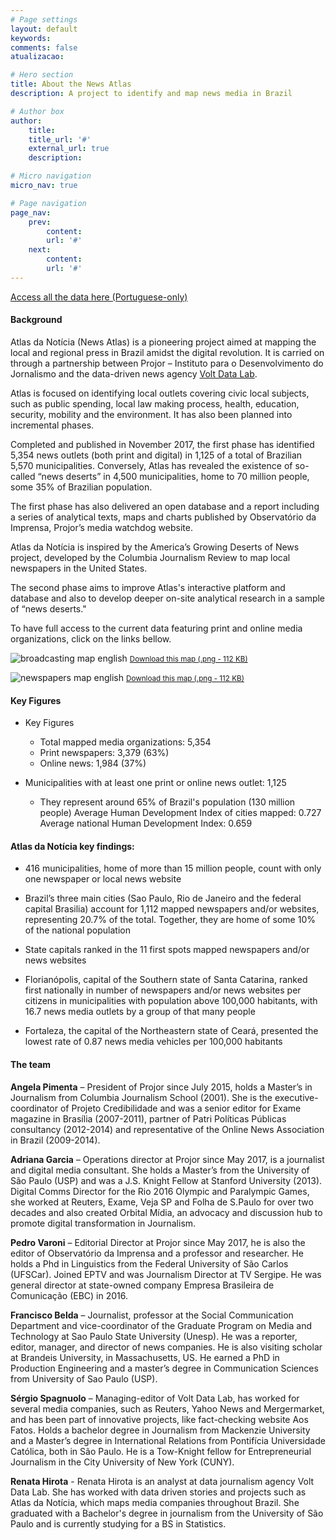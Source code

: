 ```yaml
---
# Page settings
layout: default
keywords:
comments: false
atualizacao:

# Hero section
title: About the News Atlas
description: A project to identify and map news media in Brazil

# Author box
author:
    title:
    title_url: '#'
    external_url: true
    description:

# Micro navigation
micro_nav: true

# Page navigation
page_nav:
    prev:
        content:
        url: '#'
    next:
        content:
        url: '#'
---
```


<a href="https://github.com/voltdatalab/atlas-analytics" class="btn btn--dark btn--rounded btn--w-icon btn--w-icon-left">Access all the data here (Portuguese-only) </a>

#### Background

Atlas da Notícia (News Atlas) is a pioneering project aimed at mapping the local and regional press in Brazil amidst the digital revolution. It is carried on through a partnership between Projor – Instituto para o Desenvolvimento do Jornalismo and the data-driven news agency [Volt Data Lab](https://voltdata.info).

Atlas is focused on identifying local outlets covering civic local subjects, such as public spending, local law making process, health, education, security, mobility and the environment. It has also been planned into incremental phases.

Completed and published in November 2017, the first phase has identified 5,354 news outlets (both print and digital) in 1,125 of a total of Brazilian 5,570 municipalities. Conversely, Atlas has revealed the existence of so-called “news deserts” in 4,500 municipalities, home to 70 million people, some 35% of Brazilian population.

The first phase has also delivered an open database and a report including a series of analytical texts, maps and charts published by Observatório da Imprensa, Projor’s media watchdog website.

Atlas da Notícia is inspired by the America’s Growing Deserts of News project, developed by the Columbia Journalism Review to map local newspapers in the United States.

The second phase aims to improve Atlas's interactive platform and database and also to develop deeper on-site analytical research in a sample of “news deserts."

To have full access to the current data featuring print and online media organizations, click on the links bellow.

![broadcasting map english](../graficos/english/news_deserts_brazil_radio_tv.png)
<small><a id="download" href="..graficos/english/news_deserts_brazil_radio_tv.png" download="radio_tv_totais.png">Download this map (.png - 112 KB)</a></small>

![newspapers map english](../graficos/english/news_deserts_brazil_newspaper_online.png)
<small><a id="download" href="..graficos/english/news_deserts_brazil_newspaper_online.png" download="radio_tv_totais.png">Download this map (.png - 112 KB)</a></small>

#### Key Figures

- Key Figures
  - Total mapped media organizations: 5,354
  - Print newspapers: 3,379 (63%)
  - Online news: 1,984 (37%)

- Municipalities with at least one print or online news outlet: 1,125
  - They represent around 65% of Brazil's population (130 million people)
Average Human Development Index of cities mapped: 0.727
Average national Human Development Index: 0.659

#### Atlas da Notícia key findings:

- 416 municipalities, home of more than 15 million people, count with only one newspaper or local news website

- Brazil’s three main cities (Sao Paulo, Rio de Janeiro and the federal capital Brasilia) account for 1,112 mapped newspapers and/or websites, representing 20.7% of the total. Together, they are home of some 10% of the national population

- State capitals ranked in the 11 first spots mapped newspapers and/or news websites

- Florianópolis, capital of the Southern state of Santa Catarina, ranked first nationally in number of newspapers and/or news websites per citizens in municipalities with population above 100,000 habitants, with 16.7 news media outlets by a group of that many people

- Fortaleza, the capital of the Northeastern state of Ceará, presented the lowest rate of 0.87 news media vehicles per 100,000 habitants


#### The team

**Angela Pimenta** – President of Projor since July 2015, holds a Master’s in Journalism from Columbia Journalism School (2001). She is the executive-coordinator of Projeto Credibilidade and was a senior editor for Exame magazine in Brasília (2007-2011), partner of Patri Políticas Públicas consultancy (2012-2014) and representative of the Online News Association in Brazil (2009-2014).

**Adriana Garcia** – Operations director at Projor since May 2017, is a journalist and digital media consultant. She holds a Master’s from the University of São Paulo (USP) and was a J.S. Knight Fellow at Stanford University (2013). Digital Comms Director for the Rio 2016 Olympic and Paralympic Games, she worked at Reuters, Exame, Veja SP and Folha de S.Paulo for over two decades and also created Orbital Mídia, an advocacy and discussion hub to promote digital transformation in Journalism.

**Pedro Varoni** – Editorial Director at Projor since May 2017, he is also the editor of Observatório da Imprensa and a professor and researcher. He holds a Phd in Linguistics from the Federal University of São Carlos (UFSCar). Joined EPTV and was Journalism Director at TV Sergipe. He was general director at state-owned company Empresa Brasileira de Comunicação (EBC) in 2016.

**Francisco Belda** – Journalist, professor at the Social Communication Department and vice-coordinator of the Graduate Program on Media and Technology at Sao Paulo State University (Unesp). He was a reporter, editor, manager, and director of news companies. He is also visiting scholar at Brandeis University, in Massachusetts, US. He earned a PhD in Production Engineering and a master’s degree in Communication Sciences from University of Sao Paulo (USP).

**Sérgio Spagnuolo** – Managing-editor of Volt Data Lab, has worked for several media companies, such as Reuters, Yahoo News and Mergermarket, and has been part of innovative projects, like fact-checking website Aos Fatos. Holds a bachelor degree in Journalism from Mackenzie University and a Master’s degree in International Relations from Pontifícia Universidade Católica, both in São Paulo. He is a Tow-Knight fellow for Entrepreneurial Journalism in the City University of New York (CUNY).

**Renata Hirota** - Renata Hirota is an analyst at data journalism agency Volt Data Lab. She has worked with data driven stories and projects such as Atlas da Notícia, which maps media companies throughout Brazil. She graduated with a Bachelor's degree in journalism from the University of São Paulo and is currently studying for a BS in Statistics.
